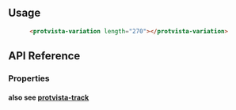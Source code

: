 ## Usage
```html
      <protvista-variation length="270"></protvista-variation>
```

## API Reference
### Properties

#### also see [protvista-track](https://github.com/ebi-webcomponents/nightingale/blob/master/packages/protvista-track/README.md#properties)
